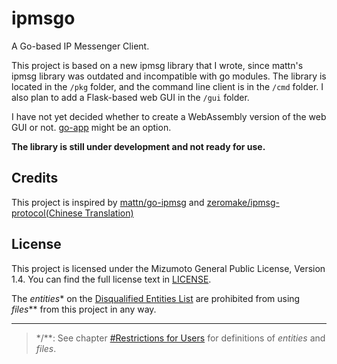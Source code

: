 # ipmsgo

A Go-based IP Messenger Client.

This project is based on a new ipmsg library that I wrote, since mattn's ipmsg library was outdated and incompatible with go modules. The library is located in the `/pkg` folder, and the command line client is in the `/cmd` folder. I also plan to add a Flask-based web GUI in the `/gui` folder.

I have not yet decided whether to create a WebAssembly version of the web GUI or not. [go-app](<https://go-app.dev/>) might be an option.

**The library is still under development and not ready for use.**

## Credits

This project is inspired by [mattn/go-ipmsg](<https://github.com/mattn/go-ipmsg>) and [zeromake/ipmsg-protocol(Chinese Translation)](<https://blog.zeromake.com/pages/ipmsg-protocol/>)

## License

This project is licensed under the Mizumoto General Public License, Version 1.4. You can find the full license text in [LICENSE](./LICENSE/Mizumoto.General.Public.License.v1.4.md).

The _entities_\* on the [Disqualified Entities List](./LICENSE/List_of_Disqualified_Entities.md) are prohibited from using _files_\*\* from this project in any way.

---
> \*/\*\*: See chapter [#Restrictions for Users](./LICENSE/Mizumoto.General.Public.License.v1.4.md/#restrictions-for-users) for definitions of _entities_ and _files_.